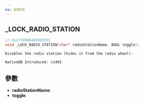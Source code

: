 ```yaml
---
ns: AUDIO
---
```

## _LOCK_RADIO_STATION

```c
// 0x477D9DB48F889591
void _LOCK_RADIO_STATION(char* radioStationName, BOOL toggle);
```

```
Disables the radio station (hides it from the radio wheel).

NativeDB Introduced: v1493
```

## 參數
* **radioStationName**:
* **toggle**:
